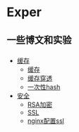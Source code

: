 # Exper
一些博文和实验
---
###
- [缓存](#)
  - [缓存](https://github.com/jimb55/Exper/blob/master/pierce/readme.md)
  - [缓存穿透](https://github.com/jimb55/Exper/blob/master/pierce/readme.md#%E7%BC%93%E5%AD%98%E7%A9%BF%E9%80%8F)
  - [一次性hash](https://github.com/jimb55/Exper/blob/master/hash/README.md)
- [安全](#)
  - [RSA加密](https://github.com/jimb55/Exper/tree/master/ssl#%E5%8A%A0%E5%AF%86)
  - [SSL](https://github.com/jimb55/Exper/tree/master/ssl#SSL)
  - [nginx配置ssl](https://github.com/jimb55/Exper/tree/master/ssl#nginx)
  
  
  
